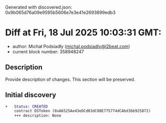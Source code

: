 Generated with discovered.json: 0x9b065d76a09e9595b5606e7e3e41e2693899edb3

# Diff at Fri, 18 Jul 2025 10:03:31 GMT:

- author: Michał Podsiadły (<michal.podsiadly@l2beat.com>)
- current block number: 358948247

## Description

Provide description of changes. This section will be preserved.

## Initial discovery

```diff
+   Status: CREATED
    contract DSToken (0xA6525Ae43eDCd03dC08E775774dCAbd3bb925872)
    +++ description: None
```

